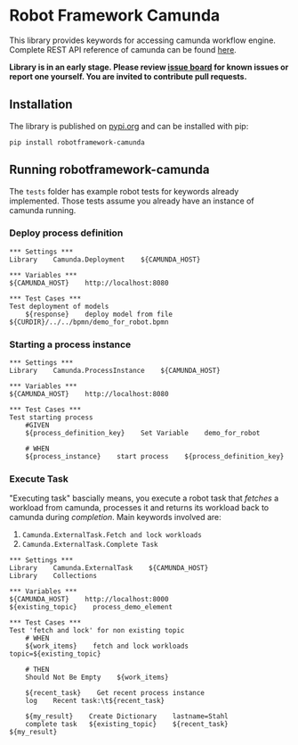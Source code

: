 # Robot Framework Camunda

This library provides keywords for accessing camunda workflow engine. Complete REST API reference of camunda 
can be found [here](https://docs.camunda.org/manual/7.5/reference/rest/).

**Library is in an early stage. Please review [issue board](https://gitlab.com/postadress/robotframework/robotframework-camunda/-/issues) for known issues or report one yourself. You are 
invited to contribute pull requests.**

## Installation
The library is published on [pypi.org](https://pypi.org/project/robotframework-camunda/) and can be installed with pip:
```
pip install robotframework-camunda
```

## Running robotframework-camunda
The `tests` folder has example robot tests for keywords already implemented. Those tests assume you already have an 
instance of camunda running.

### Deploy process definition
```robot
*** Settings ***
Library    Camunda.Deployment    ${CAMUNDA_HOST}

*** Variables ***
${CAMUNDA_HOST}    http://localhost:8080

*** Test Cases ***
Test deployment of models
    ${response}    deploy model from file    ${CURDIR}/../../bpmn/demo_for_robot.bpmn
```

### Starting a process instance
```robot
*** Settings ***
Library    Camunda.ProcessInstance    ${CAMUNDA_HOST}

*** Variables ***
${CAMUNDA_HOST}    http://localhost:8080

*** Test Cases ***
Test starting process
    #GIVEN
    ${process_definition_key}    Set Variable    demo_for_robot

    # WHEN
    ${process_instance}    start process    ${process_definition_key}
```

### Execute Task
"Executing task" bascially means, you execute a robot task that *fetches* a workload from camunda, processes it and 
returns its workload back to camunda during *completion*. Main keywords involved are:
1. `Camunda.ExternalTask.Fetch and lock workloads`
1. `Camunda.ExternalTask.Complete Task`

```robot
*** Settings ***
Library    Camunda.ExternalTask    ${CAMUNDA_HOST}
Library    Collections

*** Variables ***
${CAMUNDA_HOST}    http://localhost:8000
${existing_topic}    process_demo_element

*** Test Cases ***
Test 'fetch and lock' for non existing topic
    # WHEN
    ${work_items}    fetch and lock workloads   topic=${existing_topic}

    # THEN
    Should Not Be Empty    ${work_items}

    ${recent_task}    Get recent process instance
    log    Recent task:\t${recent_task}

    ${my_result}    Create Dictionary    lastname=Stahl
    complete task   ${existing_topic}    ${recent_task}    ${my_result}
```